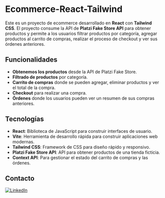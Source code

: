 # Ecommerce-React-Tailwind

Este es un proyecto de ecommerce desarrollado en **React** con **Tailwind CSS**. El proyecto consume la API de **Platzi Fake Store API** para obtener productos y permite a los usuarios filtrar productos por categoría, agregar productos al carrito de compras, realizar el proceso de checkout y ver sus órdenes anteriores.

## Funcionalidades

- **Obtenemos los productos** desde la API de Platzi Fake Store.
- **Filtrado de productos** por categoría.
- **Carrito de compras** donde se pueden agregar, eliminar productos y ver el total de la compra.
- **Checkout** para realizar una compra.
- **Órdenes** donde los usuarios pueden ver un resumen de sus compras anteriores.

## Tecnologías

- **React**: Biblioteca de JavaScript para construir interfaces de usuario.
- **Vite**: Herramienta de desarrollo rápida para construir aplicaciones web modernas.
- **Tailwind CSS**: Framework de CSS para diseño rápido y responsivo.
- **Platzi Fake Store API**: API para obtener productos de una tienda ficticia.
- **Context API**: Para gestionar el estado del carrito de compras y las órdenes.

## Contacto
<a href="https://www.linkedin.com/in/josé-alberto-sánchez-montiel-8a9b811a6" target="_blank"><img src="https://img.icons8.com/ios-filled/30/0A66C2/linkedin.png" alt="LinkedIn" style="vertical-align: middle;"/></a>
